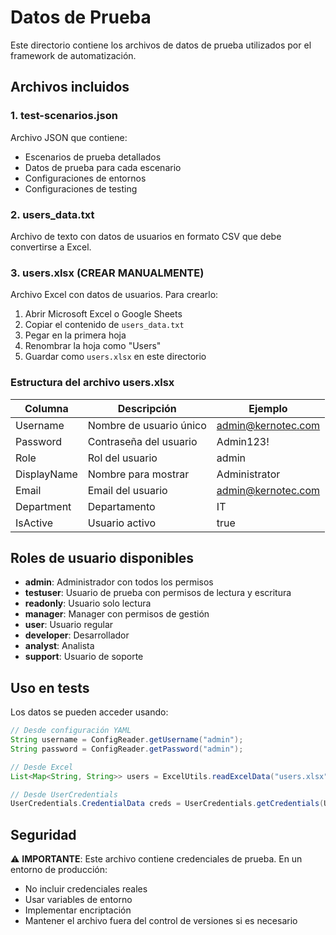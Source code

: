 # Datos de Prueba

Este directorio contiene los archivos de datos de prueba utilizados por el framework de automatización.

## Archivos incluidos

### 1. test-scenarios.json

Archivo JSON que contiene:

- Escenarios de prueba detallados
- Datos de prueba para cada escenario
- Configuraciones de entornos
- Configuraciones de testing

### 2. users_data.txt

Archivo de texto con datos de usuarios en formato CSV que debe convertirse a Excel.

### 3. users.xlsx (CREAR MANUALMENTE)

Archivo Excel con datos de usuarios. Para crearlo:

1. Abrir Microsoft Excel o Google Sheets
2. Copiar el contenido de `users_data.txt`
3. Pegar en la primera hoja
4. Renombrar la hoja como "Users"
5. Guardar como `users.xlsx` en este directorio

### Estructura del archivo users.xlsx

| Columna     | Descripción             | Ejemplo            |
| ----------- | ----------------------- | ------------------ |
| Username    | Nombre de usuario único | admin@kernotec.com |
| Password    | Contraseña del usuario  | Admin123!          |
| Role        | Rol del usuario         | admin              |
| DisplayName | Nombre para mostrar     | Administrator      |
| Email       | Email del usuario       | admin@kernotec.com |
| Department  | Departamento            | IT                 |
| IsActive    | Usuario activo          | true               |

## Roles de usuario disponibles

- **admin**: Administrador con todos los permisos
- **testuser**: Usuario de prueba con permisos de lectura y escritura
- **readonly**: Usuario solo lectura
- **manager**: Manager con permisos de gestión
- **user**: Usuario regular
- **developer**: Desarrollador
- **analyst**: Analista
- **support**: Usuario de soporte

## Uso en tests

Los datos se pueden acceder usando:

```java
// Desde configuración YAML
String username = ConfigReader.getUsername("admin");
String password = ConfigReader.getPassword("admin");

// Desde Excel
List<Map<String, String>> users = ExcelUtils.readExcelData("users.xlsx", "Users");

// Desde UserCredentials
UserCredentials.CredentialData creds = UserCredentials.getCredentials(UserCredentials.UserRole.ADMIN);
```

## Seguridad

⚠️ **IMPORTANTE**: Este archivo contiene credenciales de prueba. En un entorno de producción:

- No incluir credenciales reales
- Usar variables de entorno
- Implementar encriptación
- Mantener el archivo fuera del control de versiones si es necesario
